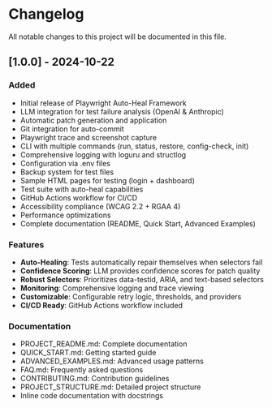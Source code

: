 # Changelog

All notable changes to this project will be documented in this file.

## [1.0.0] - 2024-10-22

### Added
- Initial release of Playwright Auto-Heal Framework
- LLM integration for test failure analysis (OpenAI & Anthropic)
- Automatic patch generation and application
- Git integration for auto-commit
- Playwright trace and screenshot capture
- CLI with multiple commands (run, status, restore, config-check, init)
- Comprehensive logging with loguru and structlog
- Configuration via .env files
- Backup system for test files
- Sample HTML pages for testing (login + dashboard)
- Test suite with auto-heal capabilities
- GitHub Actions workflow for CI/CD
- Accessibility compliance (WCAG 2.2 + RGAA 4)
- Performance optimizations
- Complete documentation (README, Quick Start, Advanced Examples)

### Features
- **Auto-Healing**: Tests automatically repair themselves when selectors fail
- **Confidence Scoring**: LLM provides confidence scores for patch quality
- **Robust Selectors**: Prioritizes data-testid, ARIA, and text-based selectors
- **Monitoring**: Comprehensive logging and trace viewing
- **Customizable**: Configurable retry logic, thresholds, and providers
- **CI/CD Ready**: GitHub Actions workflow included

### Documentation
- PROJECT_README.md: Complete documentation
- QUICK_START.md: Getting started guide
- ADVANCED_EXAMPLES.md: Advanced usage patterns
- FAQ.md: Frequently asked questions
- CONTRIBUTING.md: Contribution guidelines
- PROJECT_STRUCTURE.md: Detailed project structure
- Inline code documentation with docstrings

